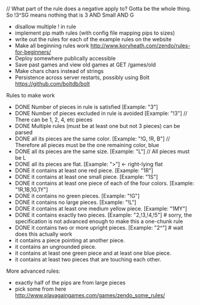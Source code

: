 // What part of the rule does a negative apply to? Gotta be the whole thing. So !3^SG means nothing that is 3 AND Small AND G

- disallow multiple ! in rule
- implement pip math rules (with config file mapping pips to sizes)
- write out the rules for each of the example rules on the website
- Make all beginning rules work http://www.koryheath.com/zendo/rules-for-beginners/
- Deploy somewhere publically accessible
- Save past games and view old games at GET /games/old
- Make chars chars instead of strings
- Persistence across server restarts, possibly using Bolt https://github.com/boltdb/bolt

Rules to make work

- DONE Number of pieces in rule is satisfied [Example: "3"]
- DONE Number of pieces excluded in rule is avoided [Example: "!3"] // There can be 1, 2, 4, etc pieces
- DONE Multiple rules (must be at least one but not 3 pieces) can be parsed
- DONE all its pieces are the same color. [Example: "!G, !R, B"] // Therefore all pieces must be the one remaining color, blue
- DONE all its pieces are the same size. [Example: "L"] // All pieces must be L
- DONE all its pieces are flat. [Example: ">"] <- right-lying flat
- DONE it contains at least one red piece. [Example: "1R"]
- DONE it contains at least one small piece. [Example: "1S"]
- DONE it contains at least one piece of each of the four colors. [Example: "1R,1B,1G,1Y"] 
- DONE it contains no green pieces. [Example: "!G"]
- DONE it contains no large pieces. [Example: "!L"]
- DONE it contains at least one medium yellow piece. [Example: "1MY"]
- DONE it contains exactly two pieces. [Example: "2,!3,!4,!5"] # sorry, the specification is not advanced enough to make this a one-chunk rule
- DONE it contains two or more upright pieces. [Example: "2^"] # wait does this actually work
- it contains a piece pointing at another piece.
- it contains an ungrounded piece.
- it contains at least one green piece and at least one blue piece.
- it contains at least two pieces that are touching each other.

More advanced rules:
- exactly half of the pips are from large pieces
- pick some from here http://www.playagaingames.com/games/zendo_some_rules/
